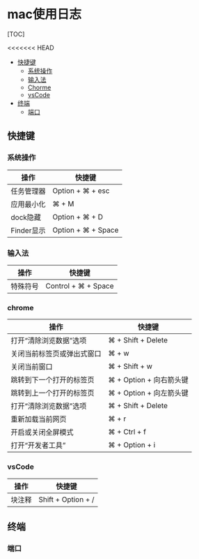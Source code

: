 # mac使用日志

[TOC]

<<<<<<< HEAD
- [快捷键](#快捷键)
  - [系统操作](#系统操作)
  - [输入法](#输入法)
  - [Chorme](#chrome)
  - [vsCode](#vsCode)
- [终端](#终端)
  - [端口](#端口)




## 快捷键

### 系统操作

| 操作       | 快捷键                |
| -------- | ------------------ |
| 任务管理器    | Option + ⌘  + esc  |
| 应用最小化    | ⌘ + M              |
| dock隐藏   | Option + ⌘ + D     |
| Finder显示 | Option + ⌘ + Space |


### 输入法

| 操作   | 快捷键                 |
| ---- | ------------------- |
| 特殊符号 | Control + ⌘ + Space |

### chrome

| 操作            | 快捷键                |
| ------------- | ------------------ |
| 打开“清除浏览数据”选项  | ⌘ + Shift + Delete |
| 关闭当前标签页或弹出式窗口 | ⌘ + w              |
| 关闭当前窗口        | ⌘ + Shift + w      |
| 跳转到下一个打开的标签页  | ⌘ + Option + 向右箭头键 |
| 跳转到上一个打开的标签页  | ⌘ + Option + 向左箭头键 |
| 打开“清除浏览数据”选项  | ⌘ + Shift + Delete |
| 重新加载当前网页      | ⌘ + r              |
| 开启或关闭全屏模式     | ⌘ + Ctrl + f       |
| 打开“开发者工具”     | ⌘ + Option + i     |


### vsCode

| 操作   | 快捷键                |
| ---- | ------------------ |
| 块注释  | Shift + Option + / |





## 终端

### 端口

​	













